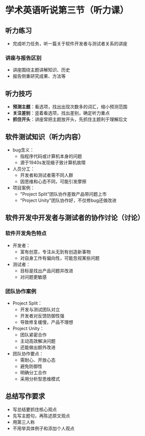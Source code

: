﻿# 学术英语听说第三节（听力课）

## 听力练习

- 完成听力任务，听一篇关于软件开发者与测试者关系的讲座

### 讲座与报告区别

- 讲座围绕主题讲解知识、历史
- 报告侧重研究成果、方法等

## 听力技巧

- **预测主题**：看选项，找出出现次数多的词汇，缩小预测范围
- **关注差别**：竖着看选项，找出差别，确定听力重点
- **抓住开头**：讲座常把主题放开头，先抓住主题利于理解后文

## 软件测试知识（听力内容）

- bug含义：
    - 指程序代码或计算机本身的问题
    - 源于1940s发现蛾子致计算机故障
- 人员分工：
    - 开发者和测试者需不同人群
    - 因思维和心态不同，可能引发摩擦
- 项目案例：
    - "Project Split"团队协作差致产品带问题上市
    - "Project Unity"团队协作好，不仅修bug还做改进

## 软件开发中开发者与测试者的协作讨论（讨论）

### 软件开发角色特点

- 开发者：
    - 富有创意，专注从无到有创造新事物
    - 对自身工作有偏向性，可能忽视某些问题
- 测试者：
    - 目标是找出产品问题并改进
    - 对问题更敏感

### 团队协作案例

- Project Split：
    - 开发与测试团队对立
    - 开发者对反馈防御性强
    - 导致修复缓慢，产品不理想
- Project Unity：
    - 团队紧密合作
    - 主动高效解决问题
    - 还能做出额外改进
- 团队协作要点：
    - 需耐心、开放心态
    - 避免防御性
    - 明确分工合作
    - 采用分析型思维模式

## 总结写作要求

- 写总结要抓住核心观点
- 先写主题句，再陈述原文观点
- 用第三人称
- 不用举具体例子和添加个人观点
